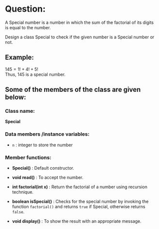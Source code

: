 # Question:

A Special number is a number in which the sum of the factorial of its digits is equal to the number.

Design a class Special to check if the given number is a Special number or not. 

## Example:

$145 = 1! + 4! + 5!$  
Thus, 145 is a special number.

## Some of the members of the class are given below:

### Class name:
**Special**

### Data members /instance variables:

- `n` : integer to store the number

### Member functions:

- **Special()** : Default constructor.

- **void read()** : To accept the number.

- **int factorial(int x)** : Return the factorial of a number using recursion technique.

- **boolean isSpecial()** : Checks for the special number by invoking the function `factorial()` and returns `true` if Special, otherwise returns `false`.

- **void display()** : To show the result with an appropriate message.
